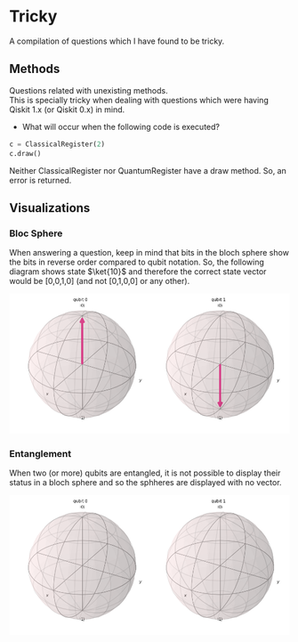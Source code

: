 # Tricky
A compilation of questions which I have found to be tricky.

## Methods
Questions related with unexisting methods.  
This is specially tricky when dealing with questions which were having Qiskit 1.x (or Qiskit 0.x) in mind.

- What will occur when the following code is executed?
```python
c = ClassicalRegister(2)
c.draw()
```
Neither ClassicalRegister nor QuantumRegister have a draw method. So, an error is returned.

## Visualizations

### Bloc Sphere

When answering a question, keep in mind that bits in the bloch sphere show the bits in reverse order compared to qubit notation. So, the following diagram shows state $\ket{10}$ and therefore the correct state vector would be [0,0,1,0] (and not [0,1,0,0] or any other).

!['entangled bloch'](../images/bloch_10.png)  

### Entanglement 

When two (or more) qubits are entangled, it is not possible to display their status in a bloch sphere and so the sphheres are displayed with no vector.

!['entangled bloch'](../images/entangled.png)  





